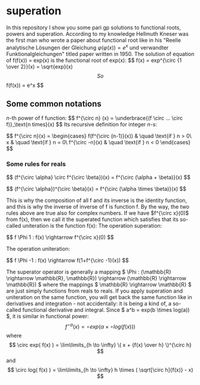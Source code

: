 # superation

In this repository I show you some pari gp solutions to functional roots, powers and superation.
According to my knowledge Hellmuth Kneser was the first man who wrote a paper about functional root like in his "Reelle analytische Lösungen der Gleichung $φ(φ(x)) = e^x$ und verwandter Funktionalgleichungen" titled paper written in 1950.
The solution of equation of f(f(x)) = exp(x) is the functional root of exp(x):
$$ f(x) = exp^\{\circ {1 \over 2}}(x) = \sqrt{exp}(x) $$
So
$$ f(f(x)) = e^x $$

## Some common notations

_n_-th power of f function:
$$ f^\{\circ n} (x) = \underbrace{(f \circ ... \circ f)}_\text{n times}(x) $$
Its recursive definition for integer _n_-s:

$$
f^\{\circ n}(x) =
  \begin{cases}
    f(f^\{\circ (n-1)}(x))    & \quad \text{if } n > 0\\
    x                    & \quad \text{if } n = 0\\
    f^{\circ -n}(x)          & \quad \text{if } n < 0
  \end{cases}
$$

### Some rules for reals

$$
(f^\{\circ \alpha} \circ f^\{\circ \beta})(x) = f^\{\circ (\alpha + \beta)}(x)
$$

$$
(f^\{\circ \alpha})^\{\circ \beta}(x) = f^\{\circ (\alpha \times \beta)}(x)
$$

This is why the composition of all f and its inverse is the identity function, and this is why the inverse of inverse of f is function f. By the way, the two rules above are true also for complex numbers.
If we have $f^\{\circ x}(0)$ from f(x), then we call it the superated function which satisfies that its so-called uniteration is the function f(x):
The operation superation:

$$ f \Phi 1 : f(x) \rightarrow f^\{\circ x}(0) $$

The operation uniteration:

$$ f \Phi -1 : f(x) \rightarrow f(1+f^\{\circ -1}(x)) $$

The superator operator is generally a mapping $ \Phi : (\mathbb{R} \rightarrow \mathbb{R}, \mathbb{R}) \rightarrow (\mathbb{R} \rightarrow \mathbb{R}) $ where the mappings $ \mathbb{R} \rightarrow \mathbb{R} $ are just simply functions from reals to reals.
If you apply superation and uniteration on the same function, you will get back the same function like in derivatives and integration - not accidentally: it is being a kind of, a so-called functional derivative and integral.
Since $ a^b = exp(b \times log(a)) $, it is similar in functional power:
$$ f^{\circ \alpha}(x) = \circ exp( \alpha \times \circ log( f(x) ) ) $$
where
$$ \circ exp( f(x) ) = \lim\limits_{h \to \infty} \( x + {f(x) \over h} \)^{\circ h} $$
and
$$ \circ log( f(x) ) = \lim\limits_{h \to \infty} h \times ( \sqrt[\circ h]{f(x)} - x) $$

